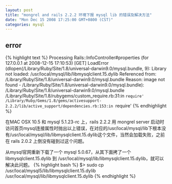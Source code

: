 ```yaml
---
layout: post
title: "mongrel and rails 2.2.2 环境下报 mysql lib 的错误及解决方法"
date: "Mon Dec 15 2008 17:25:00 GMT+0800 (CST)"
categories: mysql
---
```


error
-----

{% highlight text %}
Processing Rails::InfoController#properties (for 127.0.0.1 at 2008-12-15 17:10:53) [GET]
LoadError (dlopen(/Library/Ruby/Site/1.8/universal-darwin9.0/mysql.bundle, 9): Library not loaded: /usr/local/mysql/lib/libmysqlclient.15.dylib
Referenced from: /Library/Ruby/Site/1.8/universal-darwin9.0/mysql.bundle
Reason: image not found - /Library/Ruby/Site/1.8/universal-darwin9.0/mysql.bundle):
/Library/Ruby/Site/1.8/universal-darwin9.0/mysql.bundle
/Library/Ruby/Site/1.8/rubygems/custom_require.rb:31:in `require'
/Library/Ruby/Gems/1.8/gems/activesupport-2.2.2/lib/active_support/dependencies.rb:153:in `require'
{% endhighlight %}

在MAC OSX 10.5 和 mysql 5.1.23-rc 上，rails 2.2.2 用 mongrel server 启动时访问首页mysql连接属性时抛出以上错误，在对应的/usr/local/mysql/lib下根本没有/usr/local/mysql/lib/libmysqlclient.15.dylib这个文件，当然会加载失败，之前在 rails 2.0.2 上倒没有碰到过这个问题。

从mysql官网重新下载了一个 mysql 5.0.67，从其下面拷了一个libmysqlclient.15.dylib 到 /usr/local/mysql/lib/libmysqlclient.15.dylib，就可以解决此问题。
{% highlight bash %}
$> sudo cp /usr/local/mysql5/lib/libmysqlclient.15.dylib /usr/local/mysql/lib/libmysqlclient.15.dylib
{% endhighlight %}
